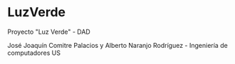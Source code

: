 # LuzVerde
Proyecto "Luz Verde" - DAD

José Joaquín Comitre Palacios y Alberto Naranjo Rodríguez - Ingeniería de computadores US
